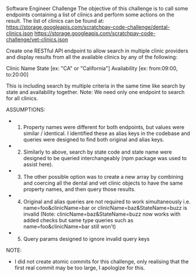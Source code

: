 <!-- @format -->

Software Engineer Challenge
The objective of this challenge is to call some endpoints containing a list of clinics and perform some actions on the result.
The list of clinics can be found at:
https://storage.googleapis.com/scratchpay-code-challenge/dental-clinics.json
https://storage.googleapis.com/scratchpay-code-challenge/vet-clinics.json

Create one RESTful API endpoint to allow search in multiple clinic providers and display results from all the available clinics by any of the following:

Clinic Name
State [ex: "CA" or "California"]
Availability [ex: from:09:00, to:20:00]

This is including search by multiple criteria in the same time like search by state and availability together.
Note: We need only one endpoint to search for all clinics.

ASSUMPTIONS:

-   1) Property names were different for both endpoints, but values were similar /
    identical. I identified these as alias keys in the codebase and queries were
    designed to find both original and alias keys.
-   2) Similarly to above, search by state code and state name were designed to be
    queried interchangeably (npm package was used to assist here).
-   3) The other possible option was to create a new array by combining and coercing all the 
    dental and vet clinic objects to have the same property names, and then
    query those results. 
-   4) Original and alias queries are not required to work simultaneously i.e.
    name=foo&clinicName=bar or clinicName=baz&StateName=buzz is invalid 
    (Note: clinicName=baz&StateName=buzz now works with added checks but 
    same type queries such as name=foo&clinicName=bar still won't)
-   5) Query params designed to ignore invalid query keys

NOTE:

- I did not create atomic commits for this challenge, only realising that the
  first real commit may be too large, I apologize for this.

